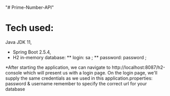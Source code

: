 "# Prime-Number-API"

# Tech used: 
Java JDK 11, 
- Spring Boot 2.5.4, 
- H2 in-memory database: 
** login: sa ;
** password: password ; 

*After starting the application, we can navigate to  http://localhost:8087/h2-console
which will present us with a login page. On the login page,
we'll supply the same credentials as we used in this application.properties:
password & username
remember to specify the correct url for your database

